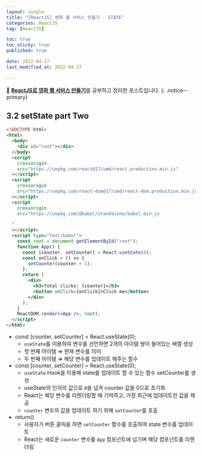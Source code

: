 ```yaml
---
layout: single
title: "[ReactJS] 영화 웹 서비스 만들기 - STATE"
categories: ReactJS
tag: [ReactJS]

toc: true
toc_sticky: true
published: true

date: 2022-04-27
last_modified_at: 2022-04-27

---
```


📄 [**ReactJS로 영화 웹 서비스 만들기**](https://nomadcoders.co/react-for-beginners)를 공부하고 정리한 포스트입니다.
{: .notice--primary}

## 3.2 setState part Two

```html
<!DOCTYPE html>
<html>
  <body>
    <div id="root"></div>
  </body>
  <script
    crossorigin
    src="https://unpkg.com/react@17/umd/react.production.min.js"
  ></script>
  <script
    crossorigin
    src="https://unpkg.com/react-dom@17/umd/react-dom.production.min.js"
  ></script>
  <script
    crossorigin
    src="https://unpkg.com/@babel/standalone/babel.min.js

  "
  ></script>
  <script type="text/babel">
    const root = document.getElementById("root");
    function App() {
      const [counter, setCounter] = React.useState(0);
      const onClick = () => {
        setCounter(counter + 1);
      };
      return (
        <div>
          <h3>Total clicks: {counter}</h3>
          <button onClick={onClick}>Click me</button>
        </div>
      );
    }
    ReactDOM.render(<App />, root);
  </script>
</html>
```

- const [counter, setCounter] = React.useState(0);
    - `useState`를 이용하여 변수를 선언하면 2개의 아이템 쌍이 들어있는 배열 생성
    - 첫 번째 아이템 ⇒ 현재 변수를 의미
    - 두 번째 아이템 ⇒ 해당 변수를 업데이트 해주는 함수
- const [counter, setCounter] = React.useState(0);
    - `useState` Hook을 이용해 state를 업데이트 할 수 있는 함수 setCounter를 생성
    - useState의 인자의 값으로 `0`을 넘겨 counter 값을 0으로 초기화
    - React는 해당 변수를 리렌더링할 때 기억하고, 가장 최근에 업데이트한 값을 제공
    - `counter` 변수의 값을 업데이트 하기 위해 `setCounter`를 호출
- return()
    - 사용자가 버튼 클릭을 하면 `setCounter` 함수를 호출하여 state 변수를 업데이트
    - React는 새로운 `counter` 변수를 `App` 컴포넌트에 넘기며 해당 컴포넌트를 리렌더링

